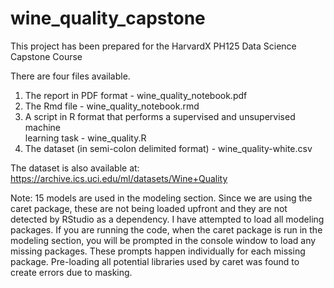 # wine_quality_capstone

This project has been prepared for the HarvardX PH125 Data Science Capstone Course

There are four files available.  
  1. The report in PDF format - wine_quality_notebook.pdf  
  2. The Rmd file - wine_quality_notebook.rmd  
  3. A script in R format that performs a supervised and unsupervised machine   
  learning task - wine_quality.R  
  4. The dataset (in semi-colon delimited format) - wine_quality-white.csv  
  
The dataset is also available at: https://archive.ics.uci.edu/ml/datasets/Wine+Quality 
  
Note: 15 models are used in the modeling section. Since we are using the caret package, these are not being loaded upfront and they are not detected by RStudio as a dependency. I have attempted to load all modeling packages. If you are running the code, when the caret package is run in the modeling section, you will be prompted in the console window to load any missing packages. These prompts happen individually for each missing package. Pre-loading all potential libraries used by caret was found to create errors due to masking.